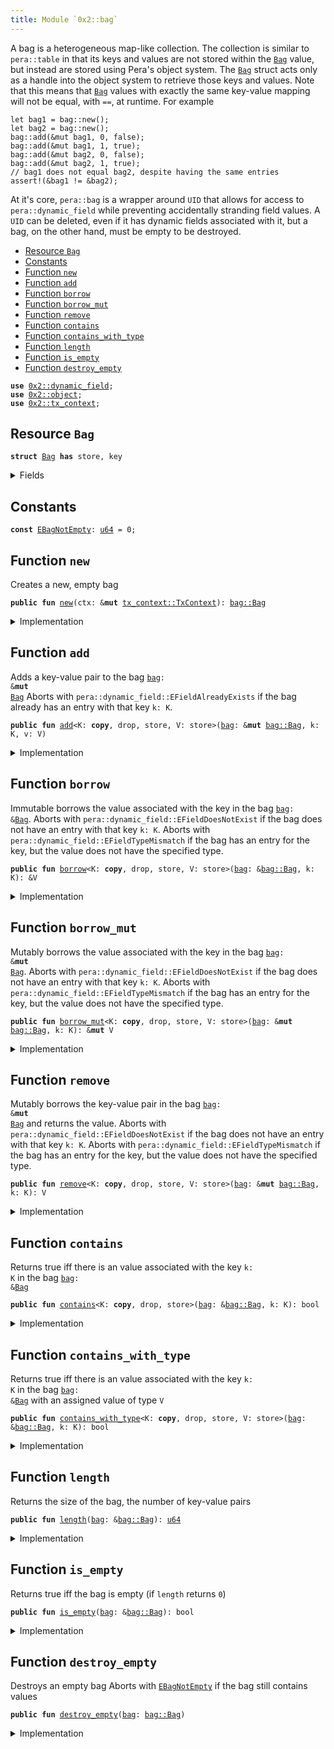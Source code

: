 ```yaml
---
title: Module `0x2::bag`
---
```


A bag is a heterogeneous map-like collection. The collection is similar to <code>pera::table</code> in that
its keys and values are not stored within the <code><a href="../pera-framework/bag.md#0x2_bag_Bag">Bag</a></code> value, but instead are stored using Pera's
object system. The <code><a href="../pera-framework/bag.md#0x2_bag_Bag">Bag</a></code> struct acts only as a handle into the object system to retrieve those
keys and values.
Note that this means that <code><a href="../pera-framework/bag.md#0x2_bag_Bag">Bag</a></code> values with exactly the same key-value mapping will not be
equal, with <code>==</code>, at runtime. For example
```
let bag1 = bag::new();
let bag2 = bag::new();
bag::add(&mut bag1, 0, false);
bag::add(&mut bag1, 1, true);
bag::add(&mut bag2, 0, false);
bag::add(&mut bag2, 1, true);
// bag1 does not equal bag2, despite having the same entries
assert!(&bag1 != &bag2);
```
At it's core, <code>pera::bag</code> is a wrapper around <code>UID</code> that allows for access to
<code>pera::dynamic_field</code> while preventing accidentally stranding field values. A <code>UID</code> can be
deleted, even if it has dynamic fields associated with it, but a bag, on the other hand, must be
empty to be destroyed.


-  [Resource `Bag`](#0x2_bag_Bag)
-  [Constants](#@Constants_0)
-  [Function `new`](#0x2_bag_new)
-  [Function `add`](#0x2_bag_add)
-  [Function `borrow`](#0x2_bag_borrow)
-  [Function `borrow_mut`](#0x2_bag_borrow_mut)
-  [Function `remove`](#0x2_bag_remove)
-  [Function `contains`](#0x2_bag_contains)
-  [Function `contains_with_type`](#0x2_bag_contains_with_type)
-  [Function `length`](#0x2_bag_length)
-  [Function `is_empty`](#0x2_bag_is_empty)
-  [Function `destroy_empty`](#0x2_bag_destroy_empty)


<pre><code><b>use</b> <a href="../pera-framework/dynamic_field.md#0x2_dynamic_field">0x2::dynamic_field</a>;
<b>use</b> <a href="../pera-framework/object.md#0x2_object">0x2::object</a>;
<b>use</b> <a href="../pera-framework/tx_context.md#0x2_tx_context">0x2::tx_context</a>;
</code></pre>



<a name="0x2_bag_Bag"></a>

## Resource `Bag`



<pre><code><b>struct</b> <a href="../pera-framework/bag.md#0x2_bag_Bag">Bag</a> <b>has</b> store, key
</code></pre>



<details>
<summary>Fields</summary>


<dl>
<dt>
<code>id: <a href="../pera-framework/object.md#0x2_object_UID">object::UID</a></code>
</dt>
<dd>
 the ID of this bag
</dd>
<dt>
<code>size: <a href="../move-stdlib/u64.md#0x1_u64">u64</a></code>
</dt>
<dd>
 the number of key-value pairs in the bag
</dd>
</dl>


</details>

<a name="@Constants_0"></a>

## Constants


<a name="0x2_bag_EBagNotEmpty"></a>



<pre><code><b>const</b> <a href="../pera-framework/bag.md#0x2_bag_EBagNotEmpty">EBagNotEmpty</a>: <a href="../move-stdlib/u64.md#0x1_u64">u64</a> = 0;
</code></pre>



<a name="0x2_bag_new"></a>

## Function `new`

Creates a new, empty bag


<pre><code><b>public</b> <b>fun</b> <a href="../pera-framework/bag.md#0x2_bag_new">new</a>(ctx: &<b>mut</b> <a href="../pera-framework/tx_context.md#0x2_tx_context_TxContext">tx_context::TxContext</a>): <a href="../pera-framework/bag.md#0x2_bag_Bag">bag::Bag</a>
</code></pre>



<details>
<summary>Implementation</summary>


<pre><code><b>public</b> <b>fun</b> <a href="../pera-framework/bag.md#0x2_bag_new">new</a>(ctx: &<b>mut</b> TxContext): <a href="../pera-framework/bag.md#0x2_bag_Bag">Bag</a> {
    <a href="../pera-framework/bag.md#0x2_bag_Bag">Bag</a> {
        id: <a href="../pera-framework/object.md#0x2_object_new">object::new</a>(ctx),
        size: 0,
    }
}
</code></pre>



</details>

<a name="0x2_bag_add"></a>

## Function `add`

Adds a key-value pair to the bag <code><a href="../pera-framework/bag.md#0x2_bag">bag</a>: &<b>mut</b> <a href="../pera-framework/bag.md#0x2_bag_Bag">Bag</a></code>
Aborts with <code>pera::dynamic_field::EFieldAlreadyExists</code> if the bag already has an entry with
that key <code>k: K</code>.


<pre><code><b>public</b> <b>fun</b> <a href="../pera-framework/bag.md#0x2_bag_add">add</a>&lt;K: <b>copy</b>, drop, store, V: store&gt;(<a href="../pera-framework/bag.md#0x2_bag">bag</a>: &<b>mut</b> <a href="../pera-framework/bag.md#0x2_bag_Bag">bag::Bag</a>, k: K, v: V)
</code></pre>



<details>
<summary>Implementation</summary>


<pre><code><b>public</b> <b>fun</b> <a href="../pera-framework/bag.md#0x2_bag_add">add</a>&lt;K: <b>copy</b> + drop + store, V: store&gt;(<a href="../pera-framework/bag.md#0x2_bag">bag</a>: &<b>mut</b> <a href="../pera-framework/bag.md#0x2_bag_Bag">Bag</a>, k: K, v: V) {
    field::add(&<b>mut</b> <a href="../pera-framework/bag.md#0x2_bag">bag</a>.id, k, v);
    <a href="../pera-framework/bag.md#0x2_bag">bag</a>.size = <a href="../pera-framework/bag.md#0x2_bag">bag</a>.size + 1;
}
</code></pre>



</details>

<a name="0x2_bag_borrow"></a>

## Function `borrow`

Immutable borrows the value associated with the key in the bag <code><a href="../pera-framework/bag.md#0x2_bag">bag</a>: &<a href="../pera-framework/bag.md#0x2_bag_Bag">Bag</a></code>.
Aborts with <code>pera::dynamic_field::EFieldDoesNotExist</code> if the bag does not have an entry with
that key <code>k: K</code>.
Aborts with <code>pera::dynamic_field::EFieldTypeMismatch</code> if the bag has an entry for the key, but
the value does not have the specified type.


<pre><code><b>public</b> <b>fun</b> <a href="../pera-framework/bag.md#0x2_bag_borrow">borrow</a>&lt;K: <b>copy</b>, drop, store, V: store&gt;(<a href="../pera-framework/bag.md#0x2_bag">bag</a>: &<a href="../pera-framework/bag.md#0x2_bag_Bag">bag::Bag</a>, k: K): &V
</code></pre>



<details>
<summary>Implementation</summary>


<pre><code><b>public</b> <b>fun</b> <a href="../pera-framework/bag.md#0x2_bag_borrow">borrow</a>&lt;K: <b>copy</b> + drop + store, V: store&gt;(<a href="../pera-framework/bag.md#0x2_bag">bag</a>: &<a href="../pera-framework/bag.md#0x2_bag_Bag">Bag</a>, k: K): &V {
    field::borrow(&<a href="../pera-framework/bag.md#0x2_bag">bag</a>.id, k)
}
</code></pre>



</details>

<a name="0x2_bag_borrow_mut"></a>

## Function `borrow_mut`

Mutably borrows the value associated with the key in the bag <code><a href="../pera-framework/bag.md#0x2_bag">bag</a>: &<b>mut</b> <a href="../pera-framework/bag.md#0x2_bag_Bag">Bag</a></code>.
Aborts with <code>pera::dynamic_field::EFieldDoesNotExist</code> if the bag does not have an entry with
that key <code>k: K</code>.
Aborts with <code>pera::dynamic_field::EFieldTypeMismatch</code> if the bag has an entry for the key, but
the value does not have the specified type.


<pre><code><b>public</b> <b>fun</b> <a href="../pera-framework/bag.md#0x2_bag_borrow_mut">borrow_mut</a>&lt;K: <b>copy</b>, drop, store, V: store&gt;(<a href="../pera-framework/bag.md#0x2_bag">bag</a>: &<b>mut</b> <a href="../pera-framework/bag.md#0x2_bag_Bag">bag::Bag</a>, k: K): &<b>mut</b> V
</code></pre>



<details>
<summary>Implementation</summary>


<pre><code><b>public</b> <b>fun</b> <a href="../pera-framework/bag.md#0x2_bag_borrow_mut">borrow_mut</a>&lt;K: <b>copy</b> + drop + store, V: store&gt;(<a href="../pera-framework/bag.md#0x2_bag">bag</a>: &<b>mut</b> <a href="../pera-framework/bag.md#0x2_bag_Bag">Bag</a>, k: K): &<b>mut</b> V {
    field::borrow_mut(&<b>mut</b> <a href="../pera-framework/bag.md#0x2_bag">bag</a>.id, k)
}
</code></pre>



</details>

<a name="0x2_bag_remove"></a>

## Function `remove`

Mutably borrows the key-value pair in the bag <code><a href="../pera-framework/bag.md#0x2_bag">bag</a>: &<b>mut</b> <a href="../pera-framework/bag.md#0x2_bag_Bag">Bag</a></code> and returns the value.
Aborts with <code>pera::dynamic_field::EFieldDoesNotExist</code> if the bag does not have an entry with
that key <code>k: K</code>.
Aborts with <code>pera::dynamic_field::EFieldTypeMismatch</code> if the bag has an entry for the key, but
the value does not have the specified type.


<pre><code><b>public</b> <b>fun</b> <a href="../pera-framework/bag.md#0x2_bag_remove">remove</a>&lt;K: <b>copy</b>, drop, store, V: store&gt;(<a href="../pera-framework/bag.md#0x2_bag">bag</a>: &<b>mut</b> <a href="../pera-framework/bag.md#0x2_bag_Bag">bag::Bag</a>, k: K): V
</code></pre>



<details>
<summary>Implementation</summary>


<pre><code><b>public</b> <b>fun</b> <a href="../pera-framework/bag.md#0x2_bag_remove">remove</a>&lt;K: <b>copy</b> + drop + store, V: store&gt;(<a href="../pera-framework/bag.md#0x2_bag">bag</a>: &<b>mut</b> <a href="../pera-framework/bag.md#0x2_bag_Bag">Bag</a>, k: K): V {
    <b>let</b> v = field::remove(&<b>mut</b> <a href="../pera-framework/bag.md#0x2_bag">bag</a>.id, k);
    <a href="../pera-framework/bag.md#0x2_bag">bag</a>.size = <a href="../pera-framework/bag.md#0x2_bag">bag</a>.size - 1;
    v
}
</code></pre>



</details>

<a name="0x2_bag_contains"></a>

## Function `contains`

Returns true iff there is an value associated with the key <code>k: K</code> in the bag <code><a href="../pera-framework/bag.md#0x2_bag">bag</a>: &<a href="../pera-framework/bag.md#0x2_bag_Bag">Bag</a></code>


<pre><code><b>public</b> <b>fun</b> <a href="../pera-framework/bag.md#0x2_bag_contains">contains</a>&lt;K: <b>copy</b>, drop, store&gt;(<a href="../pera-framework/bag.md#0x2_bag">bag</a>: &<a href="../pera-framework/bag.md#0x2_bag_Bag">bag::Bag</a>, k: K): bool
</code></pre>



<details>
<summary>Implementation</summary>


<pre><code><b>public</b> <b>fun</b> <a href="../pera-framework/bag.md#0x2_bag_contains">contains</a>&lt;K: <b>copy</b> + drop + store&gt;(<a href="../pera-framework/bag.md#0x2_bag">bag</a>: &<a href="../pera-framework/bag.md#0x2_bag_Bag">Bag</a>, k: K): bool {
    field::exists_&lt;K&gt;(&<a href="../pera-framework/bag.md#0x2_bag">bag</a>.id, k)
}
</code></pre>



</details>

<a name="0x2_bag_contains_with_type"></a>

## Function `contains_with_type`

Returns true iff there is an value associated with the key <code>k: K</code> in the bag <code><a href="../pera-framework/bag.md#0x2_bag">bag</a>: &<a href="../pera-framework/bag.md#0x2_bag_Bag">Bag</a></code>
with an assigned value of type <code>V</code>


<pre><code><b>public</b> <b>fun</b> <a href="../pera-framework/bag.md#0x2_bag_contains_with_type">contains_with_type</a>&lt;K: <b>copy</b>, drop, store, V: store&gt;(<a href="../pera-framework/bag.md#0x2_bag">bag</a>: &<a href="../pera-framework/bag.md#0x2_bag_Bag">bag::Bag</a>, k: K): bool
</code></pre>



<details>
<summary>Implementation</summary>


<pre><code><b>public</b> <b>fun</b> <a href="../pera-framework/bag.md#0x2_bag_contains_with_type">contains_with_type</a>&lt;K: <b>copy</b> + drop + store, V: store&gt;(<a href="../pera-framework/bag.md#0x2_bag">bag</a>: &<a href="../pera-framework/bag.md#0x2_bag_Bag">Bag</a>, k: K): bool {
    field::exists_with_type&lt;K, V&gt;(&<a href="../pera-framework/bag.md#0x2_bag">bag</a>.id, k)
}
</code></pre>



</details>

<a name="0x2_bag_length"></a>

## Function `length`

Returns the size of the bag, the number of key-value pairs


<pre><code><b>public</b> <b>fun</b> <a href="../pera-framework/bag.md#0x2_bag_length">length</a>(<a href="../pera-framework/bag.md#0x2_bag">bag</a>: &<a href="../pera-framework/bag.md#0x2_bag_Bag">bag::Bag</a>): <a href="../move-stdlib/u64.md#0x1_u64">u64</a>
</code></pre>



<details>
<summary>Implementation</summary>


<pre><code><b>public</b> <b>fun</b> <a href="../pera-framework/bag.md#0x2_bag_length">length</a>(<a href="../pera-framework/bag.md#0x2_bag">bag</a>: &<a href="../pera-framework/bag.md#0x2_bag_Bag">Bag</a>): <a href="../move-stdlib/u64.md#0x1_u64">u64</a> {
    <a href="../pera-framework/bag.md#0x2_bag">bag</a>.size
}
</code></pre>



</details>

<a name="0x2_bag_is_empty"></a>

## Function `is_empty`

Returns true iff the bag is empty (if <code>length</code> returns <code>0</code>)


<pre><code><b>public</b> <b>fun</b> <a href="../pera-framework/bag.md#0x2_bag_is_empty">is_empty</a>(<a href="../pera-framework/bag.md#0x2_bag">bag</a>: &<a href="../pera-framework/bag.md#0x2_bag_Bag">bag::Bag</a>): bool
</code></pre>



<details>
<summary>Implementation</summary>


<pre><code><b>public</b> <b>fun</b> <a href="../pera-framework/bag.md#0x2_bag_is_empty">is_empty</a>(<a href="../pera-framework/bag.md#0x2_bag">bag</a>: &<a href="../pera-framework/bag.md#0x2_bag_Bag">Bag</a>): bool {
    <a href="../pera-framework/bag.md#0x2_bag">bag</a>.size == 0
}
</code></pre>



</details>

<a name="0x2_bag_destroy_empty"></a>

## Function `destroy_empty`

Destroys an empty bag
Aborts with <code><a href="../pera-framework/bag.md#0x2_bag_EBagNotEmpty">EBagNotEmpty</a></code> if the bag still contains values


<pre><code><b>public</b> <b>fun</b> <a href="../pera-framework/bag.md#0x2_bag_destroy_empty">destroy_empty</a>(<a href="../pera-framework/bag.md#0x2_bag">bag</a>: <a href="../pera-framework/bag.md#0x2_bag_Bag">bag::Bag</a>)
</code></pre>



<details>
<summary>Implementation</summary>


<pre><code><b>public</b> <b>fun</b> <a href="../pera-framework/bag.md#0x2_bag_destroy_empty">destroy_empty</a>(<a href="../pera-framework/bag.md#0x2_bag">bag</a>: <a href="../pera-framework/bag.md#0x2_bag_Bag">Bag</a>) {
    <b>let</b> <a href="../pera-framework/bag.md#0x2_bag_Bag">Bag</a> { id, size } = <a href="../pera-framework/bag.md#0x2_bag">bag</a>;
    <b>assert</b>!(size == 0, <a href="../pera-framework/bag.md#0x2_bag_EBagNotEmpty">EBagNotEmpty</a>);
    id.delete()
}
</code></pre>



</details>
